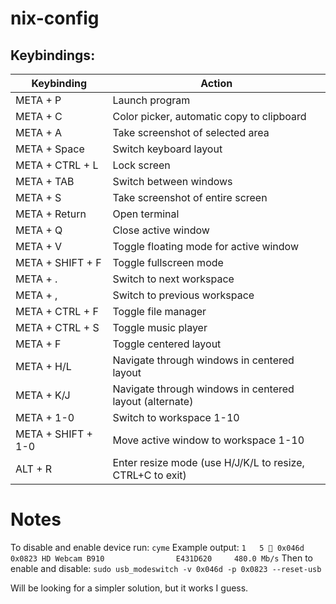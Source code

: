 # nix-config

## Keybindings:
| Keybinding | Action |
| ---------- | ------ |
| META + P | Launch program |
| META + C | Color picker, automatic copy to clipboard |
| META + A | Take screenshot of selected area |
| META + Space | Switch keyboard layout |
| META + CTRL + L | Lock screen |
| META + TAB | Switch between windows |
| META + S | Take screenshot of entire screen |
| META + Return | Open terminal |
| META + Q | Close active window |
| META + V | Toggle floating mode for active window |
| META + SHIFT + F | Toggle fullscreen mode |
| META + . | Switch to next workspace |
| META + , | Switch to previous workspace |
| META + CTRL + F | Toggle file manager |
| META + CTRL + S | Toggle music player |
| META + F | Toggle centered layout |
| META + H/L | Navigate through windows in centered layout |
| META + K/J | Navigate through windows in centered layout (alternate) |
| META + 1-0 | Switch to workspace 1-10 |
| META + SHIFT + 1-0 | Move active window to workspace 1-10 |
| ALT + R | Enter resize mode (use H/J/K/L to resize, CTRL+C to exit) |


# Notes

To disable and enable device run: 
```cyme```
Example output:
```1   5 󰍽 0x046d 0x0823 HD Webcam B910                E431D620     480.0 Mb/s```
Then to enable and disable:
```sudo usb_modeswitch -v 0x046d -p 0x0823 --reset-usb```

Will be looking for a simpler solution, but it works I guess.

